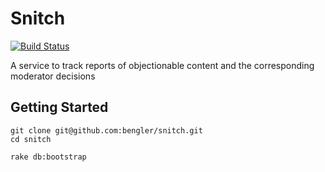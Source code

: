 # Snitch

[![Build Status](https://semaphoreapp.com/api/v1/projects/58137b2271b9d863b5b7a65b0a195ef303ea09f0/27953/badge.png)](https://semaphoreapp.com/projects/1561/branches/27953)

A service to track reports of objectionable content and the corresponding moderator decisions

## Getting Started

    git clone git@github.com:bengler/snitch.git
    cd snitch

    rake db:bootstrap
